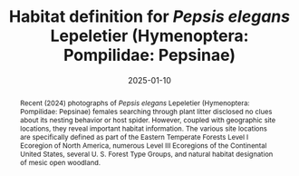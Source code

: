 ---
title: 'Habitat definition for <i>Pepsis elegans</i> Lepeletier (Hymenoptera: Pompilidae: Pepsinae)'
date: '2025-01-10'
doi: ''
journal: Insecta Mundi
issue: '1099'
pagination: '1–7'
zoobank: 'urn:lsid:zoobank.org:pub:5A951375-67C8-467B-8111-C2CEC7C913D8'

authors:
  - first_name: 'Frank E.'
    last_name: 'Kurczewski'
    affiliation: '1188 Converse Drive NE Atlanta, GA 30324'
    email: 'kurczewskifrank@gmail.com'

download: ''

supplementary: ''

keywords:
  - Parasitoid
  - host spider
  - <i>Ummidia audouini</i>
  - Eastern Temperate Forests Level I Ecoregion
  - Level III Ecoregions of the Continental United States
  - U. S. Forest Type Groups
  - mesic open woodland
 
categories:
  - Hymenoptera
  - Pompilidae
  - Pepsinae
  
references:
  - authors: Commission for Environmental Cooperation Working Group.
    year: 2006
    title: 'Level I Ecological Regions of North America (map).'
    pages: 
    doi: 
    url: https://gaftp.epa.gov/EPADataCommons/ORD/Ecoregions/cec_na/NA_LEVEL_I.pdf
    access: (Last accessed 20 July 2024.)

  - authors: Evans HE, Yoshimoto CM.
    year: 1962
    title: 'The ecology and nesting behavior of the Pompilidae (Hymenoptera) of the northeastern United States. Miscellaneous Publications of the Entomological Society of America 3'
    pages: 67–119
    doi: 
    url: 
    access: 

  - authors: Forest Service Forest Inventory and Analysis Program and the Geospatial Technology and Applications Center.
    year: 1992
    title: 'National Forest Type Groups (map).'
    pages: 
    doi: 
    url: https://data.fs.usda.gov/geodata/rastergateway/forest_type/
    access: (Last accessed 24 October 2024.)

  - authors: Godwin RL, Bond JE.
    year: 2021
    title: 'Taxonomic revision of the New World members of the trapdoor genus <i>Ummidia </i>Thorell (Araneae, Mygalomorphae, Halonoproctidae). ZooKeys 1022'
    pages: 1–165
    doi: 
    url: 
    access: 

  - authors: Hurd PD Jr.
    year: 1952
    title: 'Revision of the Nearctic species of the pompilid genus <i>Pepsis </i>(Hymenoptera, Pompilidae). Bulletin of the American Museum of Natural History 98'
    pages: 257–334
    doi: 
    url: 
    access: 

  - authors: Kurczewski FE.
    year: 2023
    title: '<i>Pepsis elegans </i>Lepeletier (Hymenoptera: Pompilidae: Pepsinae)–a secretive spider wasp and centurylong conundrum. Insecta Mundi 1013'
    pages: 1–15
    doi: 
    url: 
    access: 

  - authors: Kurczewski FE, Edwards GB.
    year: 2012
    title: 'Hosts, nesting behavior, and ecology of some North American spider wasps (Hymenoptera: Pompilidae). Southeastern Naturalist 11 (Monograph 4)'
    pages: 1–71
    doi: 
    url: 
    access: 

  - authors: Kurczewski FE, Edwards GB, Pitts JP.
    year: 2017
    title: 'Hosts, nesting behavior, and ecology of some North American spider wasps (Hymenoptera: Pompilidae), II. Southeastern Naturalist 16 (Monograph 9)'
    pages: 1–82
    doi: 
    url: 
    access: 

  - authors: Kurczewski FE, Stoll JW, West RC, Kissane KC, Chesshire PR, Cobb NS.
    year: 2022a
    title: 'Geographic variation in host selection in the spider wasps <i>Entypus unifasciatus </i>(Say) and <i>Tachypompilus ferrugineus </i>(Say) (Hymenoptera: Pompilidae), II. Insecta Mundi 0925'
    pages: 1–73
    doi: 
    url: 
    access: 

  - authors: Kurczewski FE, West RC, Waichert C, Kissane KC, Ubick D, Pitts JP.
    year: 2020
    title: 'New and unusual host records for North American and South American spider wasps (Hymenoptera: Pompilidae). Zootaxa 4891'
    pages: 1–112
    doi: 
    url: 
    access: 

  - authors: Kurczewski FE, West RC, Waichert C, Pitts JP.
    year: 2022b
    title: 'Additional new and unusual host records for Western Hemisphere spider wasps (Hymenoptera: Pompilidae). Insecta Mundi 0928'
    pages: 1–32
    doi: 
    url: 
    access: 

  - authors: Layton B Jr.
    year: 2021
    title: 'Trapdoor Spider, Vol. 7, No. 28. <i>Ummidia audouini</i>.'
    pages: 
    doi: 
    url: https://extension.msstate.edu/newsletters/bug%E2%80%99s-eye-view/2021/trapdoor-spider-vol-7-no-28
    access: (Last accessed 24 October 2024.)

  - authors: Waichert C, Rodriguez J.
    year: 2011
    title: 'A distributional checklist of the spider wasps (Hymenoptera: Pompilidae) of Florida. Insecta Mundi 0161'
    pages: 1–8
    doi: 
    url: 
    access: 

  - authors: Omernik JM, Griffith GE.
    year: 2014
    title: 'Ecoregions of the conterminous United States: evolution of a hierarchical spatial framework. Environmental Management 54(6)'
    pages: 1249–1266
    doi: 
    url: 
    access: 

  - authors: Townes H.
    year: 1957
    title: 'Nearctic wasps of the subfamilies Pepsinae and Ceropalinae. United States National Museum Bulletin 209'
    pages: 1–286
    doi: 
    url: 
    access: 

abstract: 'Recent (2024) photographs of <i>Pepsis elegans </i>Lepeletier (Hymenoptera: Pompilidae: Pepsinae) females searching through plant litter disclosed no clues about its nesting behavior or host spider. However, coupled with geographic site locations, they reveal important habitat information. The various site locations are specifically defined as part of the Eastern Temperate Forests Level I Ecoregion of North America, numerous Level III Ecoregions of the Continental United States, several U. S. Forest Type Groups, and natural habitat designation of mesic open woodland.'

---
